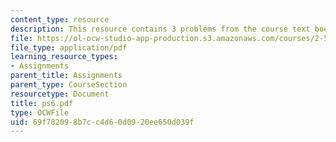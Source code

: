 ```yaml
---
content_type: resource
description: This resource contains 3 problems from the course text book.
file: https://ol-ocw-studio-app-production.s3.amazonaws.com/courses/2-58j-radiative-transfer-spring-2006/69f782098b7cc4d60d0920ee650d039f_ps6.pdf
file_type: application/pdf
learning_resource_types:
- Assignments
parent_title: Assignments
parent_type: CourseSection
resourcetype: Document
title: ps6.pdf
type: OCWFile
uid: 69f78209-8b7c-c4d6-0d09-20ee650d039f
---
```

